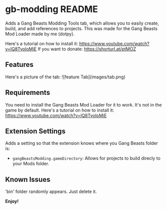 # gb-modding README

Adds a Gang Beasts Modding Tools tab, which allows you to easily create, build, and add references to projects.
This was made for the Gang Beasts Mod Loader made by me (dotpy).

Here's a tutorial on how to install it: https://www.youtube.com/watch?v=lQ8TyoloMiE
If you want to donate: https://shorturl.at/ptMOZ

## Features

Here's a picture of the tab:
\!\[feature Tab\]\(images/tab.png\)

## Requirements

You need to install the Gang Beasts Mod Loader for it to work. It's not in the game by default.
Here's a tutorial on how to install it: https://www.youtube.com/watch?v=lQ8TyoloMiE

## Extension Settings

Adds a setting so that the extension knows where you Gang Beasts folder is:

* `gangBeastsModding.gameDirectory`: Allows for projects to build direcly to your Mods folder.

## Known Issues

'bin' folder randomly appears. Just delete it.

**Enjoy!**